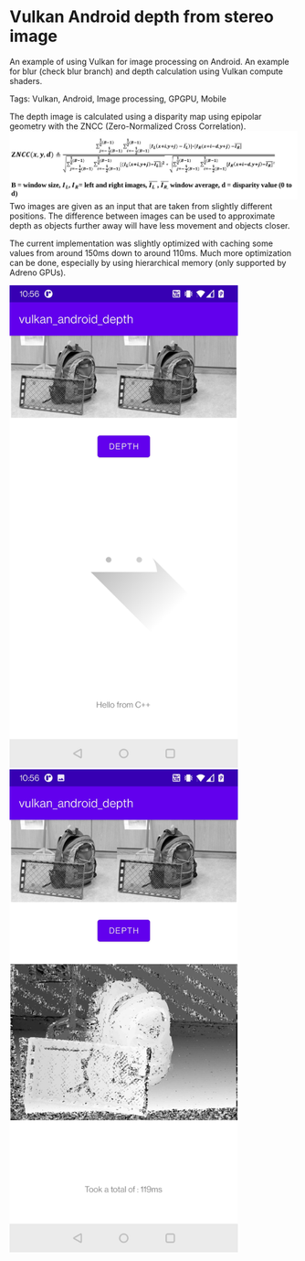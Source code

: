 # Vulkan Android depth from stereo image
An example of using Vulkan for image processing on Android. An example for blur (check blur branch) and depth calculation using Vulkan compute shaders.

Tags: Vulkan, Android, Image processing, GPGPU, Mobile

The depth image is calculated using a disparity map using epipolar geometry with the ZNCC (Zero-Normalized Cross Correlation).
![image text](screenshots/zncc_equation.png)
Two images are given as an input that are taken from slightly different positions. The difference between images can be used to approximate depth as objects further away will have less movement and objects closer.

The current implementation was slightly optimized with caching some values from around 150ms down to around 110ms. Much more optimization can be done, especially by using hierarchical memory (only supported by Adreno GPUs).


<p float="left">
  <img src="screenshots/Screenshot_20220102-105633.jpg", width=400>
  <img src="screenshots/Screenshot_20220102-105641.jpg", width=400>
 </p>
